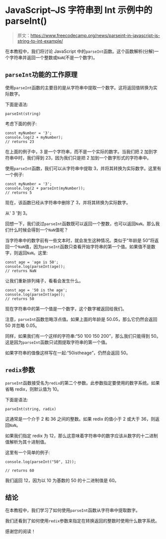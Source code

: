 # JavaScript–JS 字符串到 Int 示例中的 parseInt()

> 原文：<https://www.freecodecamp.org/news/parseint-in-javascript-js-string-to-int-example/>

在本教程中，我们将讨论 JavaScript 中的`parseInt`函数。这个函数解析(分解)一个字符串并返回一个整数或`NaN`(不是一个数字)。

## `parseInt`功能的工作原理

使用`parseInt`函数的主要目的是从字符串中提取一个数字。这将返回值转换为实际数字。

下面是语法:

```
parseInt(string)
```

考虑下面的例子:

```
const myNumber = '3';
console.log(2 + myNumber);
// returns 23
```

在上面的例子中，3 是一个字符串，而不是一个实际的数字。当我们把 2 加到字符串中时，我们得到 23，因为我们只是把 2 加到一个数字形式的字符串中。

使用`parseInt`函数，我们可以从字符串中提取 3，并将其转换为实际数字。这里有一个例子:

```
const myNumber = '3';
console.log(2 + parseInt(myNumber));
// returns 5 
```

现在，该函数已经从字符串中删除了 3，并将其转换为实际数字。

从' 3 '到 3。

回想一下，我们说过`parseInt`函数既可以返回一个整数，也可以返回`NaN`。那么我们什么时候会得到一个`NaN`值呢？

当字符串中的数字前有一些文本时，就会发生这种情况。类似于“年龄是 50”将返回一个`NaN`值，因为`parseInt`函数只查看开始字符串的第一个值。如果值不是数字，则返回`NaN`。这里:

```
const age = 'age is 50';
console.log(parseInt(age));
// returns NaN
```

让我们重新排列绳子，看看会发生什么。

```
const age = '50 is the age';
console.log(parseInt(age));
// returns 50
```

现在字符串中的第一个值是一个数字，这个数字被返回给我们。

注意，`parseInt`函数忽略浮点值。如果上面的年龄是 50.05，那么它仍然会返回 50 并忽略 0.05。

同样，如果我们有一个这样的字符串:“50 100 150 200”，那么我们只能得到 50。这是因为`parseInt`函数只试图提取字符串的第一个值。

如果字符串的值像这样写在一起:“50istheage”，仍然会返回 50。

## `redix`参数

`parseInt`函数接受名为`redix`的第二个参数。此参数指定要使用的数字系统。如果省略 redix，则默认值为 10。

下面是语法:

```
parseInt(string, radix)
```

这通常是一个介于 2 和 36 之间的整数。如果 redix 的值小于 2 或大于 36，则返回`NaN`。

如果我们指定 redix 为 12，那么这意味着字符串中的数字应该从数字的十二进制值解析为其十进制值。

这里有一个简单的例子:

```
console.log(parseInt("50", 12));

// returns 60
```

我们返回 12，因为以 10 为基数的 50 的十二进制值是 60。

## 结论

在本教程中，我们学习了如何使用`parseInt`函数从字符串中提取数字。

我们还看到了如何使用`redix`参数来指定在转换返回的整数时使用什么数字系统。

感谢您的阅读！